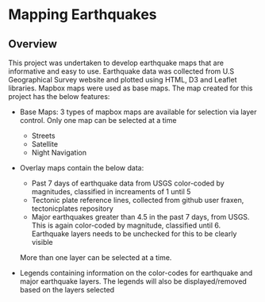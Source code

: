 # Mapping Earthquakes

## Overview

This project was undertaken to develop earthquake maps that are informative and easy to use. Earthquake data was collected from U.S Geographical Survey website and plotted using HTML, D3 and Leaflet libraries. Mapbox maps were used as base maps. The map created for this project has the below features:

- Base Maps: 3 types of mapbox maps are available for selection via layer control. Only one map can be selected at a time
    - Streets
    - Satellite
    - Night Navigation

- Overlay maps contain the below data:
    - Past 7 days of earthquake data from USGS color-coded by magnitudes, classified in increaments of 1 until 5
    - Tectonic plate reference lines, collected from github user fraxen, tectonicplates repository
    - Major earthquakes greater than 4.5 in the past 7 days, from USGS. This is again color-coded by magnitude, classified until 6. Earthquake layers needs to be unchecked for this to be clearly visible
    
    More than one layer can be selected at a time.

- Legends containing information on the color-codes for earthquake and major earthquake layers. The legends will also be displayed/removed based on the layers selected
